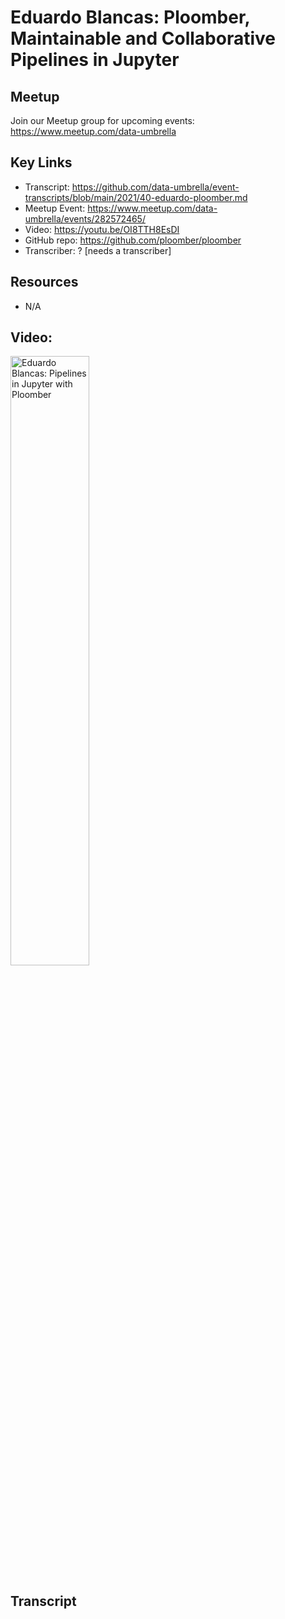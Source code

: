 # Eduardo Blancas: Ploomber, Maintainable and Collaborative Pipelines in Jupyter

## Meetup
Join our Meetup group for upcoming events:
https://www.meetup.com/data-umbrella

## Key Links
- Transcript:  https://github.com/data-umbrella/event-transcripts/blob/main/2021/40-eduardo-ploomber.md
- Meetup Event: https://www.meetup.com/data-umbrella/events/282572465/
- Video:  https://youtu.be/OI8TTH8EsDI
- GitHub repo: https://github.com/ploomber/ploomber
- Transcriber:  ? [needs a transcriber]

## Resources
- N/A


## Video:

<a href="http://www.youtube.com/watch?feature=player_embedded&v=OI8TTH8EsDI" target="_blank"><img src="http://img.youtube.com/vi/OI8TTH8EsDI/0.jpg"
alt="Eduardo Blancas: Pipelines in Jupyter with Ploomber" width="50%" /></a>

## Transcript

